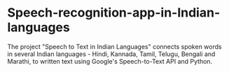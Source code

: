 # Speech-recognition-app-in-Indian-languages
The project "Speech to Text in Indian Languages" connects spoken words in several Indian languages - Hindi, Kannada, Tamil, Telugu, Bengali and Marathi, to written text using Google's Speech-to-Text API and Python. 
